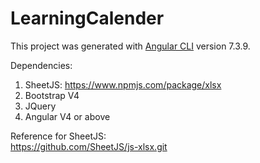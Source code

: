 # LearningCalender

This project was generated with [Angular CLI](https://github.com/angular/angular-cli) version 7.3.9.

Dependencies:<br>

1. SheetJS: https://www.npmjs.com/package/xlsx <br>
2. Bootstrap V4 <br>
3. JQuery <br>
4. Angular V4 or above <br>

Reference for SheetJS:<br>
https://github.com/SheetJS/js-xlsx.git
